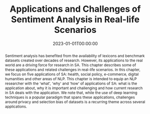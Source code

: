 ---
title: "Applications and Challenges of Sentiment Analysis in Real-life Scenarios"
date: 2023-01-01T00:00:00
authors: ["Diptesh Kanojia", "Aditya Joshi"]
publication_types: ["6"]
abstract: "Sentiment analysis has benefited from the availability of lexicons and benchmark datasets created over decades of research. However, its applications to the real world are a driving force for research in SA. This chapter describes some of these applications and related challenges in real-life scenarios. In this chapter, we focus on five applications of SA: health, social policy, e-commerce, digital humanities and other areas of NLP. This chapter is intended to equip an NLP researcher with the 'what', 'why' and 'how' of applications of SA: what is the application about, why it is important and challenging and how current research in SA deals with the application. We note that, while the use of deep learning techniques is a popular paradigm that spans these applications, challenges around privacy and selection bias of datasets is a recurring theme across several applications."
featured: false
publication: "*Computational Intelligence Applications for Text and Sentiment Data Analysis*"
url_pdf: "https://arxiv.org/abs/2301.09912"
tags: ["sentiment analysis", "applications", "real-life scenarios"]
---